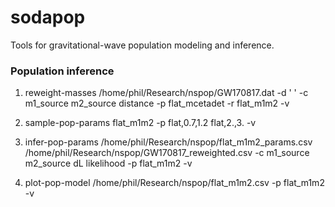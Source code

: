 # sodapop
Tools for gravitational-wave population modeling and inference.

### Population inference

1. reweight-masses /home/phil/Research/nspop/GW170817.dat -d ' ' -c m1_source m2_source distance -p flat_mcetadet -r flat_m1m2 -v

2. sample-pop-params flat_m1m2 -p flat,0.7,1.2 flat,2.,3. -v

3. infer-pop-params /home/phil/Research/nspop/flat_m1m2_params.csv /home/phil/Research/nspop/GW170817_reweighted.csv -c m1_source m2_source dL likelihood -p flat_m1m2 -v

4. plot-pop-model /home/phil/Research/nspop/flat_m1m2.csv -p flat_m1m2 -v
